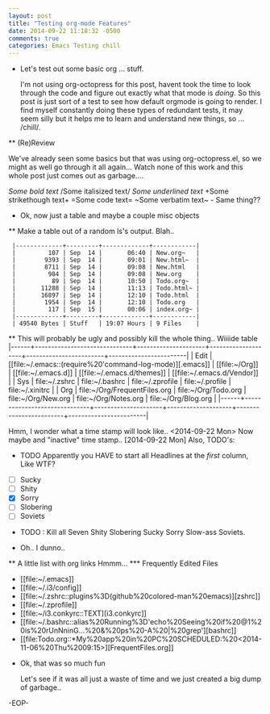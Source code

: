 ```yaml
---
layout: post
title: "Testing org-mode Features"
date: 2014-09-22 11:18:32 -0500
comments: true
categories: Emacs Testing chill
---
```

* Let's test out some basic org ... stuff.

  I'm not using org-octopress for this post, havent took the time to look through the code and figure
out exactly what that mode is *doing*. So this post is just sort of a test to see how default orgmode
is going to render. I find myself constantly doing these types of redundant tests, it may seem silly 
but it helps me to learn and understand new things, so ... /chill/.

 
** (Re)Review
   
   We've already seen some basics but that was using org-octopress.el, so we might as well go through
it all again... Watch none of this work and this whole post just comes out as garbage....

*Some bold text*
/Some italisized text/ 
_Some underlined text_
+Some strikethough text+
=Some code text=
~Some verbatim text~     - Same thing??

* Ok, now just a table and maybe a couple misc objects

** Make a table out of a random ls's output.
   Blah..

     |-------------+---------+-------------+------------|          
     |         107 | Sep  14 |       06:40 | New.org~   |
     |        9393 | Sep  14 |       09:01 | New.html~  |
     |        8711 | Sep  14 |       09:08 | New.html   |
     |         984 | Sep  14 |       09:08 | New.org    |
     |          89 | Sep  14 |       10:50 | Todo.org~  |
     |       11288 | Sep  14 |       11:13 | Todo.html~ |
     |       16897 | Sep  14 |       12:10 | Todo.html  |
     |        1954 | Sep  14 |       12:10 | Todo.org   |
     |         117 | Sep  15 |       00:06 | index.org~ |
     |-------------+---------+-------------+------------|
     | 49540 Bytes | Stuff   | 19:07 Hours | 9 Files    |



** This will probably be ugly and possibly kill the whole thing..
   Wiiiide table
  |------+------------------------------+---------------------+--------------------+------------------------+------------------------|
  | Edit | [[file:~/.emacs::(require%20'command-log-mode)][.emacs]]                       | [[file:~/Org]]          | [[file:~/.emacs.d]]    | [[file:~/.emacs.d/themes]] | [[file:~/.emacs.d/Vendor]] |
  | Sys  | file:~/.zshrc                | file:~/.bashrc      | file:~/.zprofile   | file:~/.profile        | file:~/.xinitrc        |
  | Org  | file:~/Org/FrequentFiles.org | file:~/Org/Todo.org | file:~/Org/New.org | file:~/Org/Notes.org   | file:~/Org/Blog.org    |
  |------+------------------------------+---------------------+--------------------+------------------------+------------------------|


Hmm, I wonder what a time stamp will look like.. <2014-09-22 Mon>
Now maybe and "inactive" time stamp..  [2014-09-22 Mon]
Also, TODO's:
* TODO Apparently you HAVE to start all Headlines at the *first* column, Like WTF?
- [ ] Sucky
- [ ] Shity
- [X] Sorry
- [ ] Slobering
- [ ] Soviets

* TODO : Kill all Seven Shity Slobering Sucky Sorry Slow-ass Soviets.


* Oh.. I dunno..

** A little list with org links
   Hmmm...
*** Frequently Edited Files

- [[file:~/.emacs]]
- [[file:~/.i3/config]]
- [[file:~/.zshrc::plugins%3D(github%20colored-man%20emacs)][zshrc]]
- [[file:~/.zprofile]]
- [[file:~/i3.conkyrc::TEXT][i3.conkyrc]]
- [[file:~/.bashrc::alias%20Running%3D'echo%20Seeing%20if%20@1%20is%20rUnNninG...%20&%20ps%20-A%20|%20grep'][bashrc]]
- [[file:Todo.org::*My%20app%20in%20PC%20SCHEDULED:%20<2014-11-06%20Thu%2009:15>][FrequentFiles.org]]


* Ok, that was so much fun

  Let's see if it was all just a waste of time and we just created a big dump of garbage..

-EOP-
